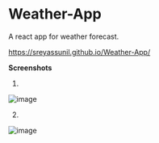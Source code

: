 # Weather-App
A react app for weather forecast.


https://sreyassunil.github.io/Weather-App/

**Screenshots**

1.
![image](https://user-images.githubusercontent.com/51413562/119859061-a7d5aa80-bf32-11eb-8421-111ab04e7881.png)

2.
![image](https://user-images.githubusercontent.com/51413562/119859186-c6d43c80-bf32-11eb-88db-d033de436664.png)
